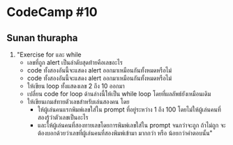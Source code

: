 # CodeCamp #10
## Sunan thurapha
1. "Exercise for และ while <br/>
    - เลขที่ถูก alert เป็นลำดับสุดท้ายคือเลขอะไร
    - code ทั้งสองอันนี้จะแสดง alert ออกมาเหมือนกันทั้งหมดหรือไม่
    - code ทั้งสองอันนี้จะแสดง alert ออกมาเหมือนกันทั้งหมดหรือไม่
    - ให้เขียน loop ทั้งแสดงเลข 2 ถึง 10 ออกมา
    - เปลี่ยน code for loop ด้านล่างนี้ให้เป็น while loop โดยที่ผลลัพธ์ยังเหมือนเดิม
    - ให้เขียนเกมส์ทายตัวเลขสำหรับเล่นสองคน โดย
        - ให้ผู้เล่นคนแรกพิมพ์เลขใส่ใน prompt ที่อยู่ระหว่าง 1 ถึง 100 โดยไม่ให้ผู้เล่นคนที่สองรู้ว่าตัวเลขเป็นอะไร
        - และให้ผู้เล่นคนที่สองทายเลขโดยการพิมพ์เลขใส่ใน prompt จนกว่าจะถูก ถ้าไม่ถูก จะต้องบอกด้วยว่าเลขที่ผู้เล่นคนที่สองพิมพ์เข้ามา มากกว่า หรือ น้อยกว่าคำตอบนั้น"